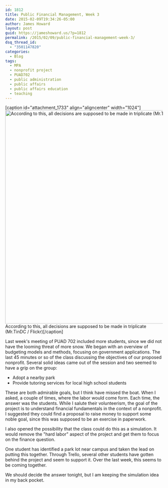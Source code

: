 ```yaml
---
id: 1812
title: Public Financial Management, Week 3
date: 2015-02-09T19:34:26-05:00
author: James Howard
layout: post
guid: https://jameshoward.us/?p=1812
permalink: /2015/02/09/public-financial-management-week-3/
dsq_thread_id:
  - "3501147820"
categories:
  - Blog
tags:
  - MPA
  - nonprofit project
  - PUAD702
  - public administration
  - public affairs
  - public affairs education
  - teaching
---
```

[caption id="attachment_1733" align="aligncenter" width="1024"]<a href="https://jameshoward.us/wp-content/uploads/2015/01/4249886990_107e92c466_b.jpg"><img src="https://jameshoward.us/wp-content/uploads/2015/01/4249886990_107e92c466_b.jpg" alt="According to this, all decisions are supposed to be made in triplicate (Mr.TinDC / Flickr)" width="1024" height="683" class="size-full wp-image-1733" /></a> According to this, all decisions are supposed to be made in triplicate (Mr.TinDC / Flickr)[/caption]

Last week's meeting of PUAD 702 included more students, since we did not have the looming threat of more snow.  We began with an overview of budgeting models and methods, focusing on government applications.  The last 45 minutes or so of the class discussing the objectives of our proposed nonprofit.  Several solid ideas came out of the session and two seemed to have a grip on the group:

* Adopt a nearby park
* Provide tutoring services for local high school students

These are both admirable goals, but I think have missed the boat.  When I asked, a couple of times, where the labor would come form.  Each time, the answer was the students.  While I salute their volunteerism, the goal of the project is to understand financial fundamentals in the context of a nonprofit.  I suggested they could find a proposal to raise money to support some noble goal, since this was supposed to be an exercise in paperwork.  

I also opened the possibility that the class could do this as a simulation.  It would remove the "hard labor" aspect of the project and get them to focus on the finance question.

One student has identified a park lot near campus and taken the lead on putting this together.  Through Trello, several other students have gotten behind the project and seem to support it.  Over the last week, this seems to be coming together.  

We should decide the answer tonight, but I am keeping the simulation idea in my back pocket.  
